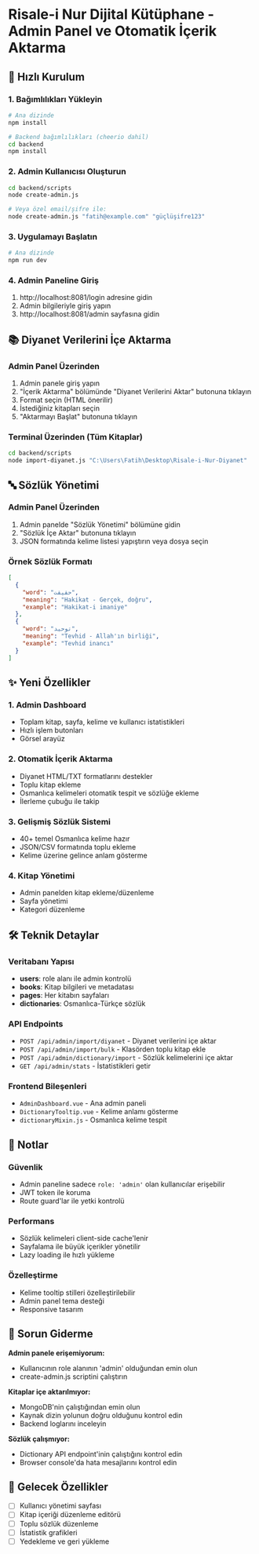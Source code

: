 # Risale-i Nur Dijital Kütüphane - Admin Panel ve Otomatik İçerik Aktarma

## 🚀 Hızlı Kurulum

### 1. Bağımlılıkları Yükleyin
```bash
# Ana dizinde
npm install

# Backend bağımlılıkları (cheerio dahil)
cd backend
npm install
```

### 2. Admin Kullanıcısı Oluşturun
```bash
cd backend/scripts
node create-admin.js

# Veya özel email/şifre ile:
node create-admin.js "fatih@example.com" "güçlüşifre123"
```

### 3. Uygulamayı Başlatın
```bash
# Ana dizinde
npm run dev
```

### 4. Admin Paneline Giriş
1. http://localhost:8081/login adresine gidin
2. Admin bilgileriyle giriş yapın
3. http://localhost:8081/admin sayfasına gidin

## 📚 Diyanet Verilerini İçe Aktarma

### Admin Panel Üzerinden
1. Admin panele giriş yapın
2. "İçerik Aktarma" bölümünde "Diyanet Verilerini Aktar" butonuna tıklayın
3. Format seçin (HTML önerilir)
4. İstediğiniz kitapları seçin
5. "Aktarmayı Başlat" butonuna tıklayın

### Terminal Üzerinden (Tüm Kitaplar)
```bash
cd backend/scripts
node import-diyanet.js "C:\Users\Fatih\Desktop\Risale-i-Nur-Diyanet"
```

## 🔤 Sözlük Yönetimi

### Admin Panel Üzerinden
1. Admin panelde "Sözlük Yönetimi" bölümüne gidin
2. "Sözlük İçe Aktar" butonuna tıklayın
3. JSON formatında kelime listesi yapıştırın veya dosya seçin

### Örnek Sözlük Formatı
```json
[
  {
    "word": "حقيقت",
    "meaning": "Hakikat - Gerçek, doğru",
    "example": "Hakikat-i imaniye"
  },
  {
    "word": "توحيد",
    "meaning": "Tevhid - Allah'ın birliği",
    "example": "Tevhid inancı"
  }
]
```

## ✨ Yeni Özellikler

### 1. Admin Dashboard
- Toplam kitap, sayfa, kelime ve kullanıcı istatistikleri
- Hızlı işlem butonları
- Görsel arayüz

### 2. Otomatik İçerik Aktarma
- Diyanet HTML/TXT formatlarını destekler
- Toplu kitap ekleme
- Osmanlıca kelimeleri otomatik tespit ve sözlüğe ekleme
- İlerleme çubuğu ile takip

### 3. Gelişmiş Sözlük Sistemi
- 40+ temel Osmanlıca kelime hazır
- JSON/CSV formatında toplu ekleme
- Kelime üzerine gelince anlam gösterme

### 4. Kitap Yönetimi
- Admin panelden kitap ekleme/düzenleme
- Sayfa yönetimi
- Kategori düzenleme

## 🛠️ Teknik Detaylar

### Veritabanı Yapısı
- **users**: role alanı ile admin kontrolü
- **books**: Kitap bilgileri ve metadatası
- **pages**: Her kitabın sayfaları
- **dictionaries**: Osmanlıca-Türkçe sözlük

### API Endpoints
- `POST /api/admin/import/diyanet` - Diyanet verilerini içe aktar
- `POST /api/admin/import/bulk` - Klasörden toplu kitap ekle
- `POST /api/admin/dictionary/import` - Sözlük kelimelerini içe aktar
- `GET /api/admin/stats` - İstatistikleri getir

### Frontend Bileşenleri
- `AdminDashboard.vue` - Ana admin paneli
- `DictionaryTooltip.vue` - Kelime anlamı gösterme
- `dictionaryMixin.js` - Osmanlıca kelime tespit

## 📝 Notlar

### Güvenlik
- Admin paneline sadece `role: 'admin'` olan kullanıcılar erişebilir
- JWT token ile koruma
- Route guard'lar ile yetki kontrolü

### Performans
- Sözlük kelimeleri client-side cache'lenir
- Sayfalama ile büyük içerikler yönetilir
- Lazy loading ile hızlı yükleme

### Özelleştirme
- Kelime tooltip stilleri özelleştirilebilir
- Admin panel tema desteği
- Responsive tasarım

## 🐛 Sorun Giderme

**Admin panele erişemiyorum:**
- Kullanıcının role alanının 'admin' olduğundan emin olun
- create-admin.js scriptini çalıştırın

**Kitaplar içe aktarılmıyor:**
- MongoDB'nin çalıştığından emin olun
- Kaynak dizin yolunun doğru olduğunu kontrol edin
- Backend loglarını inceleyin

**Sözlük çalışmıyor:**
- Dictionary API endpoint'inin çalıştığını kontrol edin
- Browser console'da hata mesajlarını kontrol edin

## 🎯 Gelecek Özellikler
- [ ] Kullanıcı yönetimi sayfası
- [ ] Kitap içeriği düzenleme editörü
- [ ] Toplu sözlük düzenleme
- [ ] İstatistik grafikleri
- [ ] Yedekleme ve geri yükleme